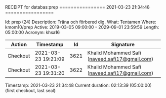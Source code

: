 RECEIPT for databas:prep
================ 2021-03-23 21:34:48 =================

Id:          prep (24)
Description: Träna och förbered dig.
What:        Tentamen
Where:       kmom10/prep
Active:      2019-03-05 09:00:00 - 2029-09-01 23:59:59
Length:      05:00:00
Acronym:     khsa16

| Action   | Timestamp           | Id    | Signature |
|----------|---------------------|-------|-----------|
| Checkout | 2021-03-23 19:21:09 |  3621 | Khalid Mohammed Safi (naveed.safi17@gmail.com) |
| Checkout | 2021-03-23 19:31:20 |  3622 | Khalid Mohammed Safi (naveed.safi17@gmail.com) |

Timestamp:        2021-03-23 21:34:48
Current duration: 02:13:39 (05:00:00) (first checkout, last seal)


